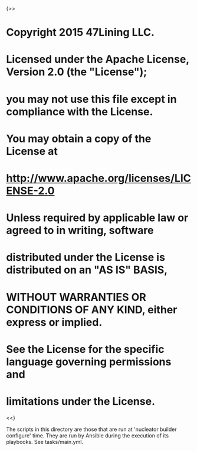 {>>
# Copyright 2015 47Lining LLC.
#
# Licensed under the Apache License, Version 2.0 (the "License");
# you may not use this file except in compliance with the License.
# You may obtain a copy of the License at
#
#     http://www.apache.org/licenses/LICENSE-2.0
#
# Unless required by applicable law or agreed to in writing, software
# distributed under the License is distributed on an "AS IS" BASIS,
# WITHOUT WARRANTIES OR CONDITIONS OF ANY KIND, either express or implied.
# See the License for the specific language governing permissions and
# limitations under the License.
<<}

The scripts in this directory are those that are run
at 'nucleator builder configure' time.
They are run by Ansible during the execution of its
playbooks.  See tasks/main.yml.
